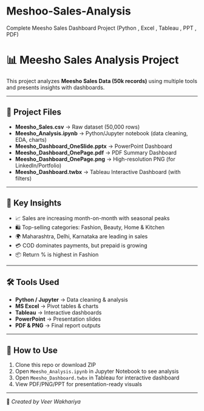 # Meshoo-Sales-Analysis
Complete Meesho Sales Dashboard Project (Python , Excel , Tableau , PPT , PDF)
# 📊 Meesho Sales Analysis Project

This project analyzes **Meesho Sales Data (50k records)** using multiple tools and presents insights with dashboards.

---

## 📂 Project Files
- **Meesho_Sales.csv** → Raw dataset (50,000 rows)
- **Meesho_Analysis.ipynb** → Python/Jupyter notebook (data cleaning, EDA, charts)
- **Meesho_Dashboard_OneSlide.pptx** → PowerPoint Dashboard
- **Meesho_Dashboard_OnePage.pdf** → PDF Summary Dashboard
- **Meesho_Dashboard_OnePage.png** → High-resolution PNG (for LinkedIn/Portfolio)
- **Meesho_Dashboard.twbx** → Tableau Interactive Dashboard (with filters)

---

## 📌 Key Insights
- 📈 Sales are increasing month-on-month with seasonal peaks  
- 🛍️ Top-selling categories: Fashion, Beauty, Home & Kitchen  
- 🌍 Maharashtra, Delhi, Karnataka are leading in sales  
- 💳 COD dominates payments, but prepaid is growing  
- 📦 Return % is highest in Fashion  

---

## 🛠️ Tools Used
- **Python / Jupyter** → Data cleaning & analysis  
- **MS Excel** → Pivot tables & charts  
- **Tableau** → Interactive dashboards  
- **PowerPoint** → Presentation slides  
- **PDF & PNG** → Final report outputs  

---

## 📌 How to Use
1. Clone this repo or download ZIP  
2. Open `Meesho_Analysis.ipynb` in Jupyter Notebook to see analysis  
3. Open `Meesho_Dashboard.twbx` in Tableau for interactive dashboard  
4. View PDF/PNG/PPT for presentation-ready visuals  

---

🚀 *Created by Veer Wakhariya*
